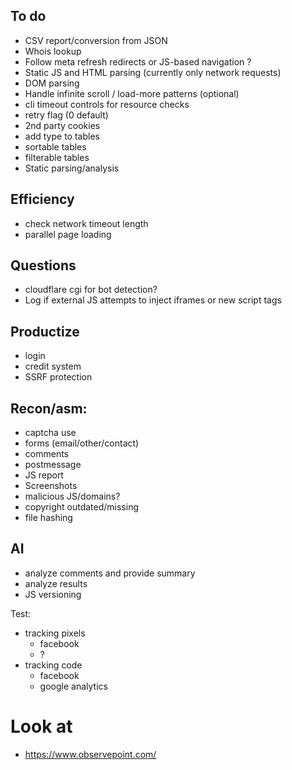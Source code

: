 ## To do
- CSV report/conversion from JSON
- Whois lookup
- Follow meta refresh redirects or JS-based navigation ?
- Static JS and HTML parsing (currently only network requests)
- DOM parsing
- Handle infinite scroll / load-more patterns (optional)
- cli timeout controls for resource checks
- retry flag (0 default)
- 2nd party cookies
- add type to tables
- sortable tables
- filterable tables
- Static parsing/analysis

## Efficiency
- check network timeout length
- parallel page loading

## Questions
- cloudflare cgi for bot detection?
- Log if external JS attempts to inject iframes or new script tags

## Productize
- login
- credit system
- SSRF protection

## Recon/asm:
- captcha use
- forms (email/other/contact)
- comments
- postmessage
- JS report
- Screenshots
- malicious JS/domains?
- copyright outdated/missing
- file hashing

## AI
- analyze comments and provide summary
- analyze results
- JS versioning

Test:
- tracking pixels
	- facebook
	- ?
- tracking code
	- facebook
	- google analytics


# Look at
- https://www.observepoint.com/
